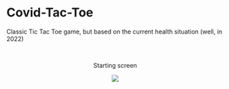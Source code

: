 <h1>Covid-Tac-Toe</h1>
<p>Classic Tic Tac Toe game, but based on the current health situation (well, in 2022)</p>
<br />

<p align="center">Starting screen</p>
<p align="center">
  <img align="center" src="https://user-images.githubusercontent.com/56794631/155422517-c09c5601-9c37-4b0f-a586-01d647d2373e.png" />
</p>
